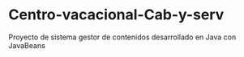 # Centro-vacacional-Cab-y-serv
Proyecto de sistema gestor de contenidos desarrollado en Java con JavaBeans
